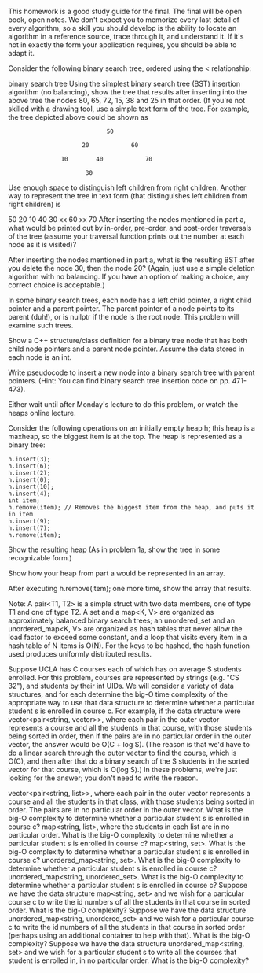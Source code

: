 This homework is a good study guide for the final. The final will be open book, open notes. We don't expect you to memorize every last detail of every algorithm, so a skill you should develop is the ability to locate an algorithm in a reference source, trace through it, and understand it. If it's not in exactly the form your application requires, you should be able to adapt it.

Consider the following binary search tree, ordered using the < relationship:

binary search tree
Using the simplest binary search tree (BST) insertion algorithm (no balancing), show the tree that results after inserting into the above tree the nodes 80, 65, 72, 15, 38 and 25 in that order. (If you're not skilled with a drawing tool, use a simple text form of the tree. For example, the tree depicted above could be shown as

                                50

                         20            60

                   10        40            70

                          30
Use enough space to distinguish left children from right children. Another way to represent the tree in text form (that distinguishes left children from right children) is

50
  20
    10
    40
      30
      xx
  60
    xx
    70
After inserting the nodes mentioned in part a, what would be printed out by in-order, pre-order, and post-order traversals of the tree (assume your traversal function prints out the number at each node as it is visited)?

After inserting the nodes mentioned in part a, what is the resulting BST after you delete the node 30, then the node 20? (Again, just use a simple deletion algorithm with no balancing. If you have an option of making a choice, any correct choice is acceptable.)

In some binary search trees, each node has a left child pointer, a right child pointer and a parent pointer. The parent pointer of a node points to its parent (duh!), or is nullptr if the node is the root node. This problem will examine such trees.

Show a C++ structure/class definition for a binary tree node that has both child node pointers and a parent node pointer. Assume the data stored in each node is an int.

Write pseudocode to insert a new node into a binary search tree with parent pointers. (Hint: You can find binary search tree insertion code on pp. 471-473).

Either wait until after Monday's lecture to do this problem, or watch the heaps online lecture.

Consider the following operations on an initially empty heap h; this heap is a maxheap, so the biggest item is at the top. The heap is represented as a binary tree:

	h.insert(3);
	h.insert(6);
	h.insert(2);
	h.insert(0);
	h.insert(10);
	h.insert(4);
	int item;
	h.remove(item);	// Removes the biggest item from the heap, and puts it in item
	h.insert(9);
	h.insert(7);
	h.remove(item);
Show the resulting heap (As in problem 1a, show the tree in some recognizable form.)

Show how your heap from part a would be represented in an array.

After executing h.remove(item); one more time, show the array that results.

Note: A pair<T1, T2> is a simple struct with two data members, one of type T1 and one of type T2. A set<K> and a map<K, V> are organized as approximately balanced binary search trees; an unordered_set<K> and an unordered_map<K, V> are organized as hash tables that never allow the load factor to exceed some constant, and a loop that visits every item in a hash table of N items is O(N). For the keys to be hashed, the hash function used produces uniformly distributed results.

Suppose UCLA has C courses each of which has on average S students enrolled. For this problem, courses are represented by strings (e.g. "CS 32"), and students by their int UIDs. We will consider a variety of data structures, and for each determine the big-O time complexity of the appropriate way to use that data structure to determine whether a particular student s is enrolled in course c. For example, if the data structure were vector<pair<string, vector<int>>>, where each pair in the outer vector represents a course and all the students in that course, with those students being sorted in order, then if the pairs are in no particular order in the outer vector, the answer would be O(C + log S). (The reason is that we'd have to do a linear search through the outer vector to find the course, which is O(C), and then after that do a binary search of the S students in the sorted vector for that course, which is O(log S).) In these problems, we're just looking for the answer; you don't need to write the reason.

vector<pair<string, list<int>>>, where each pair in the outer vector represents a course and all the students in that class, with those students being sorted in order. The pairs are in no particular order in the outer vector. What is the big-O complexity to determine whether a particular student s is enrolled in course c?
map<string, list<int>>, where the students in each list are in no particular order. What is the big-O complexity to determine whether a particular student s is enrolled in course c?
map<string, set<int>>. What is the big-O complexity to determine whether a particular student s is enrolled in course c?
unordered_map<string, set<int>>. What is the big-O complexity to determine whether a particular student s is enrolled in course c?
unordered_map<string, unordered_set<int>>. What is the big-O complexity to determine whether a particular student s is enrolled in course c?
Suppose we have the data structure map<string, set<int>> and we wish for a particular course c to write the id numbers of all the students in that course in sorted order. What is the big-O complexity?
Suppose we have the data structure unordered_map<string, unordered_set<int>> and we wish for a particular course c to write the id numbers of all the students in that course in sorted order (perhaps using an additional container to help with that). What is the big-O complexity?
Suppose we have the data structure unordered_map<string, set<int>> and we wish for a particular student s to write all the courses that student is enrolled in, in no particular order. What is the big-O complexity?
